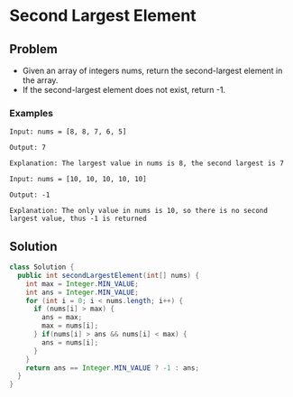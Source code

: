 # Second Largest Element

## Problem

- Given an array of integers nums, return the second-largest element in the array.
- If the second-largest element does not exist, return -1.

### Examples

```
Input: nums = [8, 8, 7, 6, 5]

Output: 7

Explanation: The largest value in nums is 8, the second largest is 7
```

```
Input: nums = [10, 10, 10, 10, 10]

Output: -1

Explanation: The only value in nums is 10, so there is no second largest value, thus -1 is returned
```

## Solution

```java
class Solution {
  public int secondLargestElement(int[] nums) {
    int max = Integer.MIN_VALUE;
    int ans = Integer.MIN_VALUE;
    for (int i = 0; i < nums.length; i++) {
      if (nums[i] > max) {
        ans = max;
        max = nums[i];
      } if(nums[i] > ans && nums[i] < max) {
        ans = nums[i];
      }
    }
    return ans == Integer.MIN_VALUE ? -1 : ans;
  }
}
```
